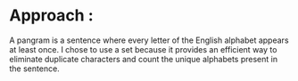 # Approach :
A pangram is a sentence where every letter of the English alphabet appears at least once.
I chose to use a set because it provides an efficient way to eliminate duplicate characters and count the unique alphabets present in the sentence.
